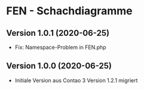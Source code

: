 # FEN - Schachdiagramme

## Version 1.0.1 (2020-06-25)

* Fix: Namespace-Problem in FEN.php

## Version 1.0.0 (2020-06-25)

* Initiale Version aus Contao 3 Version 1.2.1 migriert
